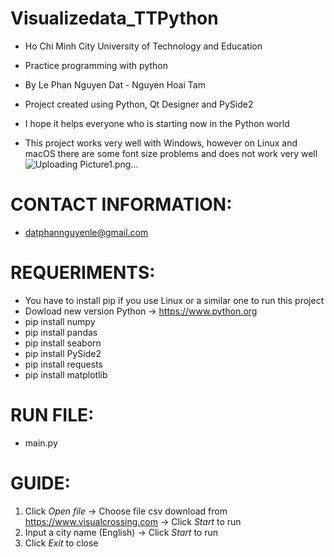 # Visualizedata_TTPython
* Ho Chi Minh City University of Technology and Education
* Practice programming with python
* By Le Phan Nguyen Dat - Nguyen Hoai Tam

* Project created using Python, Qt Designer and PySide2
* I hope it helps everyone who is starting now in the Python world
* This project works very well with Windows, however on Linux and macOS there are some font size problems and does not work very well
![Uploading Picture1.png…]()

# CONTACT INFORMATION:
* datphannguyenle@gmail.com

# REQUERIMENTS:
* You have to install pip if you use Linux or a similar one to run this project
* Dowload new version Python -> https://www.python.org
* pip install numpy
* pip install pandas
* pip install seaborn
* pip install PySide2
* pip install requests
* pip install matplotlib

# RUN FILE:
* main.py

# GUIDE:
1. Click _Open file_ -> Choose file csv download from https://www.visualcrossing.com -> Click _Start_ to run
2. Input a city name (English) -> Click _Start_ to run
3. Click _Exit_ to close
